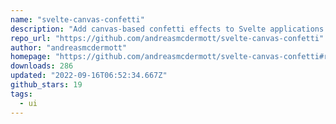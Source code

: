 ```yaml
---
name: "svelte-canvas-confetti"
description: "Add canvas-based confetti effects to Svelte applications."
repo_url: "https://github.com/andreasmcdermott/svelte-canvas-confetti"
author: "andreasmcdermott"
homepage: "https://github.com/andreasmcdermott/svelte-canvas-confetti#readme"
downloads: 286
updated: "2022-09-16T06:52:34.667Z"
github_stars: 19
tags: 
  - ui
---
```

